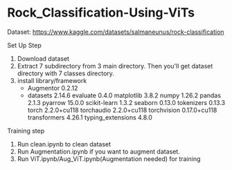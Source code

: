 # Rock_Classification-Using-ViTs

Dataset: https://www.kaggle.com/datasets/salmaneunus/rock-classification

Set Up Step
1. Download dataset
2. Extract 7 subdirectory from 3 main directory. Then you'll get dataset directory with 7 classes directory.
3. install library/framework
   - Augmentor                    0.2.12
   - datasets                     2.14.6
    evaluate                     0.4.0
    matplotlib                   3.8.2
    numpy                        1.26.2
    pandas                       2.1.3
    pyarrow                      15.0.0
    scikit-learn                 1.3.2
    seaborn                      0.13.0
    tokenizers                   0.13.3
    torch                        2.2.0+cu118
    torchaudio                   2.2.0+cu118
    torchvision                  0.17.0+cu118
    transformers                 4.26.1
    typing_extensions            4.8.0

Training step
1. Run clean.ipynb to clean dataset
2. Run Augmentation.ipynb if you want to augment dataset.
3. Run ViT.ipynb/Aug_ViT.ipynb(Augmentation needed) for training
